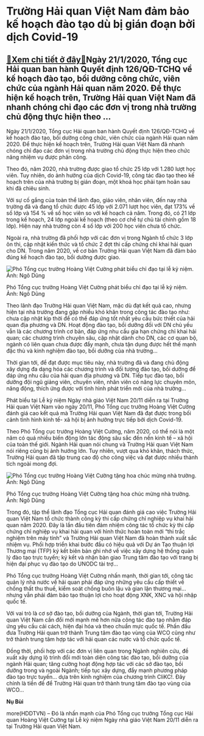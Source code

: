 Trường Hải quan Việt Nam đảm bảo kế hoạch đào tạo dù bị gián đoạn bởi dịch Covid-19
===================================================================================

[:gift:Xem chi tiết ở đây:gift:](https://hddtvn.com/truong-hai-quan-viet-nam-dam-bao-ke-hoach-dao-tao-du-bi-gian-doan-boi-dich-covid-19/)Ngày 21/1/2020, Tổng cục Hải quan ban hành Quyết định 126/QĐ-TCHQ về kế hoạch đào tạo, bồi dưỡng công chức, viên chức của ngành Hải quan năm 2020. Để thực hiện kế hoạch trên, Trường Hải quan Việt Nam đã nhanh chóng chỉ đạo các đơn vị trong nhà trường chủ động thực hiện theo …
------------------------------------------------------------------------------------------------------------------------------------------------------------------------------------------------------------------------------------------------------------------------------------


Ngày 21/1/2020, Tổng cục Hải quan ban hành Quyết định 126/QĐ-TCHQ về kế hoạch đào tạo, bồi dưỡng công chức, viên chức của ngành Hải quan năm 2020. Để thực hiện kế hoạch trên, Trường Hải quan Việt Nam đã nhanh chóng chỉ đạo các đơn vị trong nhà trường chủ động thực hiện theo chức năng nhiệm vụ được phân công.


Theo đó, năm 2020, nhà trường được giao tổ chức 25 lớp với 1.280 lượt học viên. Tuy nhiên, do ảnh hưởng của dịch Covid-19, công tác đào tạo theo kế hoạch trên của nhà trường bị gián đoạn, một khoá học phải tạm hoãn sau khi đã chiêu sinh.


Với sự cố gắng của toàn thể lãnh đạo, giáo viên, nhân viên, đến nay nhà trường đã và đang tổ chức được 45 lớp với 2.071 lượt học viên, đạt 173% về số lớp và 154 % về số học viên so với kế hoạch cả năm. Trong đó, có 21 lớp trong kế hoạch, 24 lớp ngoài kế hoạch (theo cơ chế tự chủ tài chính gồm 18 lớp). Hiện nay nhà trường còn 4 số lớp với 200 học viên chưa tổ chức.


Ngoài ra, nhà trường đã phối hợp với các đơn vị trong Ngành tổ chức 3 lớp ôn thi, cập nhật kiến thức và tổ chức 2 đợt thi cấp chứng chỉ khai hải quan cho DN. Trong năm 2020, về cơ bản Trường Hải quan Việt Nam đã đảm bảo đúng kế hoạch đào tạo, bồi dưỡng được giao.





![Phó Tổng cục trưởng Hoàng Việt Cường phát biểu chỉ đạo tại lễ kỷ niệm. Ảnh: Ngô Dũng](https://hddtvn.com/wp-content/uploads/2021/01/3214_IMG_0122.jpg "Phó Tổng cục trưởng Hoàng Việt Cường phát biểu chỉ đạo tại lễ kỷ niệm. Ảnh: Ngô Dũng")


Phó Tổng cục trưởng Hoàng Việt Cường phát biểu chỉ đạo tại lễ kỷ niệm. Ảnh: Ngô Dũng



Theo lãnh đạo Trường Hải quan Việt Nam, mặc dù đạt kết quả cao, nhưng hiện tại nhà trường đang gặp nhiều khó khăn trong công tác đào tạo như: chưa cập nhật kịp thời để có thể đáp ứng tốt nhất yêu cầu bức thiết của hải quan địa phương và DN. Hoạt động đào tạo, bồi dưỡng đối với DN chủ yếu vẫn là các chương trình cơ bản, đáp ứng nhu cầu gia hạn chứng chỉ khai hải quan; các chương trình chuyên sâu, cập nhật dành cho DN, các cơ quan bộ, ngành có liên quan chưa được đẩy mạnh, chưa tận dụng được hết thế mạnh đặc thù và kinh nghiệm đào tạo, bồi dưỡng của nhà trường…


Thời gian tới, để đạt được mục tiêu này, nhà trường đã và đang chủ động xây dựng đa dạng hóa các chương trình và đối tượng đào tạo, bồi dưỡng để đáp ứng nhu cầu của hải quan địa phương và DN. Tiếp tục đào tạo, bồi dưỡng đội ngũ giảng viên, chuyên viên, nhân viên có năng lực chuyên môn, năng động, thích ứng được với tình hình phát triển mới của nhà trường…


Phát biểu tại Lễ kỷ niệm Ngày nhà giáo Việt Nam 20/11 diễn ra tại Trường Hải quan Việt Nam vào ngày 20/11, Phó Tổng cục trưởng Hoàng Việt Cường đánh giá cao kết quả mà Trường Hải quan Việt Nam đã đạt được trong bối cảnh tình hình kinh tế- xã hội bị ảnh hưởng trực tiếp bởi dịch Covid-19.


Theo Phó Tổng cục trưởng Hoàng Việt Cường, năm 2020, có thể nói là một năm có quá nhiều biến động lớn tác động sâu sắc đến nền kinh tế – xã hội của toàn thế giới. Ngành Hải quan nói chung và Trường Hải quan Việt Nam nói riêng cũng bị ảnh hướng lớn. Tuy nhiên, vượt qua khó khăn, thách thức, Trường Hải quan đã tập trung cao độ cho công việc và đạt được nhiều thành tích ngoài mong đợi.





![Phó Tổng cục trưởng Hoàng Việt Cường tặng hoa chúc mừng nhà trường. Ảnh: Ngô Dũng](https://hddtvn.com/wp-content/uploads/2021/01/3235_IMG_0123.jpg "Phó Tổng cục trưởng Hoàng Việt Cường tặng hoa chúc mừng nhà trường. Ảnh: Ngô Dũng")


Phó Tổng cục trưởng Hoàng Việt Cường tặng hoa chúc mừng nhà trường. Ảnh: Ngô Dũng



Trong đó, tập thể lãnh đạo Tổng cục Hải quan đánh giá cao việc Trường Hải quan Việt Nam tổ chức thành công kỳ thi cấp chứng chỉ nghiệp vụ khai hải quan năm 2020. Đây là lần đầu tiên đảm nhiệm công tác tổ chức kỳ thi cấp chứng chỉ nghiệp vụ khai hải quan với hình thức hoàn toàn mới “thi trắc nghiệm trên máy tính” và Trường Hải quan Việt Nam đã hoàn thành xuất sắc nhiệm vụ. Phối hợp triển khai bước đầu có hiệu quả với Dự án Tạo thuận lợi Thương mại (TFP) ký kết biên bản ghi nhớ về việc xây dựng hệ thống quản lý đào tạo trực tuyến; ký kết và nhận bàn giao Trung tâm đào tạo với trang bị hiện đại phục vụ đào tạo do UNODC tài trợ…


Phó Tổng cục trưởng Hoàng Việt Cường nhấn mạnh, thời gian tới, công tác quản lý nhà nước về hải quan phải đáp ứng những yêu cầu cấp thiết về chống thất thu thuế, kiểm soát chống buôn lậu và gian lận thương mại… nhưng vẫn phải đảm bảo tạo thuận lợi cho hoạt động XNK, XNC và hội nhập quốc tế.


Với vai trò là cơ sở đào tạo, bồi dưỡng của Ngành, thời gian tới, Trường Hải quan Việt Nam cần đổi mới mạnh mẽ hơn nữa công tác đào tạo nhằm đáp ứng yêu cầu cải cách, hiện đại hóa và theo chuẩn mực quốc tế. Phấn đấu đưa Trường Hải quan trở thành Trung tâm đào tạo vùng của WCO cũng như trở thành trung tâm hợp tác với hải quan các nước và tổ chức quốc tế.


Đồng thời, phối hợp với các đơn vị liên quan trong Ngành nghiên cứu, đề xuất xây dựng lộ trình đổi mới toàn diện công tác đào tạo, bồi dưỡng của ngành Hải quan; tăng cường hoạt động hợp tác với các sở đào tạo, bồi dưỡng trong và ngoài Ngành; tiếp tục xây dựng, đẩy mạnh phương pháp đào tạo trực tuyến… dựa trên kinh nghiệm của chương trình CliKC!. Đây chính là tiền đề để Trường Hải quan trở thành trung tâm đào tạo vùng của WCO…




**Nụ Bùi**



more(HDDTVN) – Đó là nhấn mạnh của Phó Tổng cục trưởng Tổng cục Hải quan Hoàng Việt Cường tại Lễ kỷ niệm Ngày nhà giáo Việt Nam 20/11 diễn ra tại Trường Hải quan Việt Nam.

